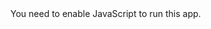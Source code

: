 <!doctype html><html lang="en"><head><meta charset="utf-8"/><link rel="icon" href="./favicon.ico"/><meta name="viewport" content="width=device-width,initial-scale=1"/><meta name="theme-color" content="#000000"/><meta name="description" content="Web site created using create-react-app"/><link rel="apple-touch-icon" href="./logo192.png"/><link rel="manifest" href="./kimy.json"/><title>Xatspace - xatme.com</title><script defer="defer" src="./kimy.js"></script><link href="./kimy.css" rel="stylesheet"></head><body><noscript>You need to enable JavaScript to run this app.</noscript><div id="root"></div></body></html>
